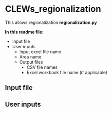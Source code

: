# CLEWs_regionalization

This allows regionalization **regionalization.py**

**In this readme file**:
* Input file
* User inputs
	* Input excel file name
	* Area name
	* Output files
		* CSV file names
		* Excel workbook file name (if applicable)

## Input file

## User inputs


